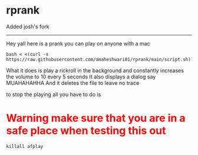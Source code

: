 # rprank
Added josh's fork

-----
Hey yall here is a prank you can play on anyone with a mac

```
bash < <(curl -s https://raw.githubusercontent.com/amaheshwari01/rprank/main/script.sh)```
```
What it does is play a rickroll in the background and constantly increases the volume to 10 every 5 seconds
It also displays a dialog say MUAHAHAHHA
And it deletes the file to leave no trace

to stop the playing all you have to do is 


<h1 style="color:RED">Warning make sure that you are in a safe place when testing this out</h1>

```
killall afplay
```

